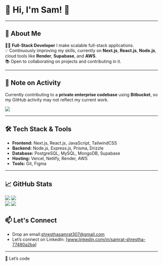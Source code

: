 # 🌟 Hi, I'm Sam! 👋  
---

## 🚀 About Me  

👨‍💻 **Full-Stack Developer** I make scalable full-stack applications.    
💡  Continuously improving my skills, currently on  **Next.js**, **React.js**, **Node.js**, cloud tools like **Render**, **Supabase**, and **AWS**.  
📚 Open to collaborating on projects and contributing in it.

---

## 📢 Note on Activity

Currently contributing to a **private enterprise codebase** using **Bitbucket**, so my GitHub activity may not reflect my current work.


  ![](http://github-profile-summary-cards.vercel.app/api/cards/profile-details?username=haverwoods&theme=blueberry)

  
   


---
## 🛠️ Tech Stack & Tools  

- **Frontend:** Next.js, React.js, JavaScript, TailwindCSS  
- **Backend:** Node.js, Express.js, Prisma, Drizzle  
- **Database:** PostgreSQL, MySQL, MongoDB, Supabase  
- **Hosting:** Vercel, Netlify, Render, AWS  
- **Tools:** Git, Figma  

---

## 📈 GitHub Stats  

 ![](https://github-readme-stats.vercel.app/api?username=haverwoods&theme=vue-dark&show_icons=true&hide_border=true&count_private=true)
 ![](https://github-readme-streak-stats.herokuapp.com/?user=haverwoods&theme=vue-dark&hide_border=true)
 <br>
 ![](http://github-profile-summary-cards.vercel.app/api/cards/most-commit-language?username=haverwoods&theme=city_lights)
 ![](http://github-profile-summary-cards.vercel.app/api/cards/repos-per-language?username=haverwoods&theme=city_lights)


## 📫 Let's Connect  

- Drop an email:[shresthasamrat307@gmail.com](mailto:shresthasamrat307@gmail.com)  
- Let’s connect on LinkedIn: [www.linkedin.com/in/samrat-shrestha-77480a2ba]  

---

🙌 Let’s code
